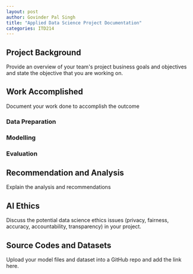 ```yaml
---
layout: post
author: Govinder Pal Singh
title: "Applied Data Science Project Documentation"
categories: ITD214
---
```

## Project Background
Provide an overview of your team's project business goals and objectives and state the objective that you are working on. 



## Work Accomplished
Document your work done to accomplish the outcome

### Data Preparation


### Modelling


### Evaluation

## Recommendation and Analysis
Explain the analysis and recommendations



## AI Ethics
Discuss the potential data science ethics issues (privacy, fairness, accuracy, accountability, transparency) in your project. 


## Source Codes and Datasets
Upload your model files and dataset into a GitHub repo and add the link here. 
